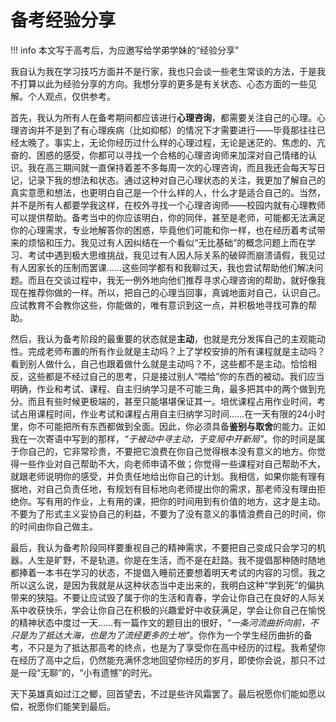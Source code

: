 # 备考经验分享

!!! info
    本文写于高考后，为应邀写给学弟学妹的“经验分享”

我自认为我在学习技巧方面并不是行家，我也只会谈一些老生常谈的方法，于是我不打算以此为经验分享的方向。我想分享的更多是有关状态、心态方面的一些见解。个人观点，仅供参考。

首先，我认为所有人在备考期间都应该进行**心理咨询**，都需要关注自己的心理。心理咨询并不是到了有心理疾病（比如抑郁）的情况下才需要进行——毕竟那往往已经太晚了。事实上，无论你经历过什么样的心理过程，无论是迷茫的、焦虑的、亢奋的、困惑的感受，你都可以寻找一个合格的心理咨询师来加深对自己情绪的认识。我在高三期间就一直保持着差不多每周一次的心理咨询，而且我还会每天写日记，记录下我的想法和状态。通过这种对自己心理状态的关注，我更加了解自己的真实意愿和想法，也更明白自己是一个什么样的人，什么才是适合自己的。当然，并不是所有人都要学我这样，在校外寻找一个心理咨询师——校园内就有心理教师可以提供帮助。备考当中的你应该明白，你的同伴，甚至是老师，可能都无法满足你的心理需求，专业地解答你的困惑，毕竟他们可能和你一样，也在经历着考试带来的烦恼和压力。我见过有人因纠结在一个看似“无比基础”的概念问题上而在学习、考试中遇到极大思维挑战，我见过有人因人际关系的破碎而崩溃请假，我见过有人因家长的压制而罢课……这些同学都有和我聊过天，我也尝试帮助他们解决问题。而且在交谈过程中，我无一例外地向他们推荐寻求心理咨询的帮助，就好像我现在推荐你做的一样。所以，把自己的心理当回事，真诚地面对自己，认识自己。应试教育不会教你这些，你能做的，唯有意识到这一点，并积极地寻找可靠的帮助。

然后，我认为备考阶段的最重要的状态就是**主动**，也就是充分发挥自己的主观能动性。完成老师布置的所有作业就是主动吗？上了学校安排的所有课程就是主动吗？看到别人做什么，自己也跟着做什么就是主动吗？不，这些都不是主动。恰恰相反，这些都是不经过自己的思考，只是接过别人“喂给”你的东西的被动。我们应当明确，作业和考试、课程、自主归纳学习是不可能三角，最多把其中的两个做到充分。而且有些时候更极端的，甚至只能堪堪保证其一。培优课程占用作业时间，考试占用课程时间，作业考试和课程占用自主归纳学习时间……在一天有限的24小时里，你不可能把所有东西都做到全面。因此，你必须具备**鉴别与取舍**的能力。正如我在一次寄语中写到的那样，*“于被动中寻主动，于变局中开新局”*。你的时间是属于你自己的，它非常珍贵，不要把它浪费在你自己觉得根本没有意义的地方。你觉得一些作业对自己帮助不大，向老师申请不做；你觉得一些课程对自己帮助不大，就跟老师说明你的感受，并负责任地给出你自己的计划。我相信，如果你能有理有据地，对自己负责任地，有规划有目标地向老师提出你的需求，那老师没有理由拒绝你。写有用的作业，上有用的课，把你的时间用到有价值的地方，这才是主动。不要为了形式主义妥协自己的利益，不要为了没有意义的事情浪费自己的时间，你的时间由你自己做主。

最后，我认为备考阶段同样要重视自己的精神需求，不要把自己变成只会学习的机器。人生是旷野，不是轨道。你是在生活，而不是在赶路。我不提倡那种随时随地都捧着一本书在学习的状态，不提倡入睡前还要想着明天考试的内容的习惯。我之所以这么说，是因为我就是从这种状态当中走出来的，我明白这种“学到死”的偏执带来的狭隘。不要让应试毁了属于你的生活和青春，学会让你自己在良好的人际关系中收获快乐，学会让你自己在积极的兴趣爱好中收获满足，学会让你自己在愉悦的精神状态中度过一天……有一篇作文的题目出的很好，*“一条河流曲折向前，不只是为了抵达大海，也是为了流经更多的土地”*。你作为一个学生经历曲折的备考，不只是为了抵达那高考的终点，也是为了享受你在高中经历的过程。我希望你在经历了高中之后，仍然能充满怀念地回望你经历的岁月，即使你会说，那只不过是一段“无聊”的，“小有遗憾”的时光。

天下英雄真如过江之鲫，回首望去，不过是些许风霜罢了。最后祝愿你们能如愿以偿，祝愿你们能笑到最后。